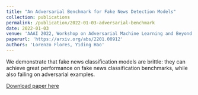 ```yaml
---
title: "An Adversarial Benchmark for Fake News Detection Models"
collection: publications
permalink: /publication/2022-01-03-adversarial-benchmark
date: 2022-01-03
venue: 'AAAI 2022, Workshop on Adversarial Machine Learning and Beyond'
paperurl: 'https://arxiv.org/abs/2201.00912'
authors: 'Lorenzo Flores, Yiding Hao'
---
```


We demonstrate that fake news classification models are brittle: they can achieve great performance on fake news classification benchmarks, while also failing on adversarial examples.

[Download paper here](http://ljyflores.github.io/files/adversarial_benchmark.pdf)
